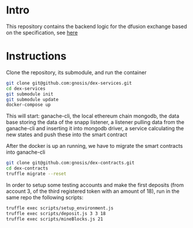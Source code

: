 Intro
=====
This repository contains the backend logic for the dfusion exchange based on the specification, see [here](github.com/gnosis/dex-research)


Instructions
============


Clone the repository, its submodule, and run the container
```bash
git clone git@github.com:gnosis/dex-services.git
cd dex-services
git submodule init
git submodule update
docker-compose up
```

This will start:
ganache-cli, the local ethereum chain
mongodb, the data base storing the data of the snapp
listener, a listener pulling data from the ganache-cli and inserting it into mongodb
driver, a service calculating the new states and push these into the smart contract


After the docker is up an running, we have to migrate the smart contracts into ganache-cli

```bash
git clone git@github.com:gnosis/dex-contracts.git
cd dex-contracts
truffle migrate --reset
```

In order to setup some testing accounts and make the first deposits (from account 3, of the third registered token with an amount of 18), run in the same repo the following scripts:


```bash
truffle exec scripts/setup_environment.js
truffle exec scripts/deposit.js 3 3 18
truffle exec scripts/mineBlocks.js 21
```
